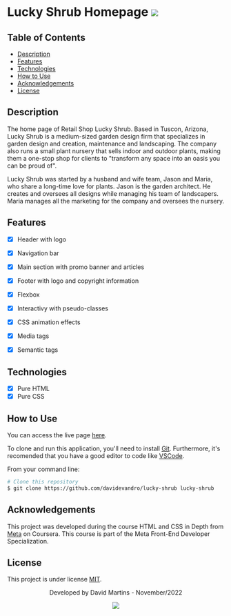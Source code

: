 # Lucky Shrub Homepage <img src = "https://img.shields.io/badge/license-MIT-blue">

## Table of Contents

* [Description](#description)
* [Features](#features)
* [Technologies](#technologies)
* [How to Use](#how-to-use)
* [Acknowledgements](#acknowledgements)
* [License](#license)

## Description

The home page of Retail Shop Lucky Shrub. Based in Tuscon, Arizona, Lucky Shrub is a medium-sized garden design firm that specializes in garden design and creation, maintenance and landscaping. The company also runs a small plant nursery that sells indoor and outdoor plants, making them a one-stop shop for clients to "transform any space into an oasis you can be proud of".

Lucky Shrub was started by a husband and wife team, Jason and Maria, who share a long-time love for plants. Jason is the garden architect. He creates and oversees all designs while managing his team of landscapers. Maria manages all the marketing for the company and oversees the nursery.

## Features

- [x] Header with logo
- [x] Navigation bar
- [x] Main section with promo banner and articles
- [x] Footer with logo and copyright information
- [x] Flexbox
- [x] Interactivy with pseudo-classes
- [x] CSS animation effects
- [x] Media tags
- [x] Semantic tags


## Technologies

- [x] Pure HTML
- [x] Pure CSS

## How to Use

You can access the live page [here](https://davidevandro.github.io/lucky-shrub/).

To clone and run this application, you'll need to install [Git](https://git-scm.com). Furthermore, it's recomended that you have a good editor to code like [VSCode](https://code.visualstudio.com/).

From your command line:

```bash
# Clone this repository
$ git clone https://github.com/davidevandro/lucky-shrub lucky-shrub
```

## Acknowledgements

This project was developed during the course HTML and CSS in Depth from [Meta](https://about.meta.com/br/) on Coursera. This course is part of the  Meta Front-End Developer Specialization.

## License

This project is under license [MIT](https://github.com/davidevandro/lucky-shrub/blob/master/LICENSE).

<div align="center">

Developed by David Martins - November/2022

[<img src="https://img.shields.io/static/v1?label= &message=David Evandro Amorim Martins&color=blue&logo=linkedin&link=https://www.linkedin.com/in/david-evandro-martins/"/>](https://www.linkedin.com/in/david-evandro-martins/)

</div>

